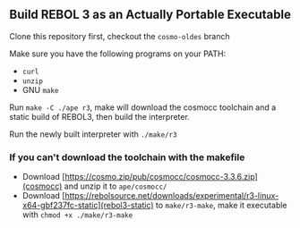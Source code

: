 ## Build REBOL 3 as an Actually Portable Executable

Clone this repository first, checkout the `cosmo-oldes` branch

Make sure you have the following programs on your PATH:

- `curl`
- `unzip`
- GNU `make`

Run `make -C ./ape r3`, make will download the cosmocc toolchain and a static build of REBOL3, then build the interpreter.

Run the newly built interpreter with `./make/r3`

### If you can't download the toolchain with the makefile

- Download [https://cosmo.zip/pub/cosmocc/cosmocc-3.3.6.zip](cosmocc) and unzip it to `ape/cosmocc/`
- Download [https://rebolsource.net/downloads/experimental/r3-linux-x64-gbf237fc-static](rebol3-static) to `make/r3-make`, make it executable with `chmod +x ./make/r3-make`